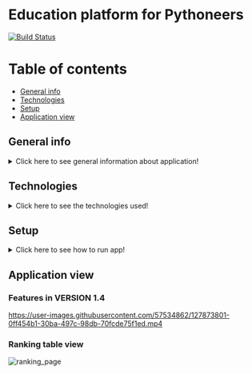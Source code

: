 
# Education platform for Pythoneers
[![Build Status](https://api.travis-ci.com/kacperstyslo/education-platform-for-pythoneers.svg?branch=master)](https://app.travis-ci.com/github/kacperstyslo/education-platform-for-pythoneers)

# Table of contents

* [General info](#general-info)
* [Technologies](#technologies)
* [Setup](#setup)
* [Application view](#application-view)

## General info

<details>
    <summary>Click here to see general information about application!</summary>
        <br>
        With this application, a Python programmer can test his skills by performing increasingly difficult tasks. This application has been developed in django framework.
</details>

## Technologies

<details>
    <summary>Click here to see the technologies used!</summary>
        <ul>
            <li>Python 3.8.5</li>
            <li>Django 3.2.5</li>
            <li>Postgres 2.9.1</li>
            <li>Pytest 6.2.4</li>
            <li>Selenium==3.141.0</li>
            <li>Docker 20.10.7</li>
            <li>Docker-compose 1.29.2</li>
        </ul>
</details>

## Setup

<details>
    <summary>Click here to see how to run app!</summary>

    To run app localy (after running this command app will be available on: https:\\127.0.0.1:8000):
    docker-compose up --build -d; docker-compose ps --filter "status=running"

    To run tests:
    docker exec -it web-app bash -c "python manage.py test"

</details>

## Application view

### Features in VERSION 1.4
https://user-images.githubusercontent.com/57534862/127873801-0ff454b1-30ba-497c-98db-70fcde75f1ed.mp4

### Ranking table view
![ranking_page](https://user-images.githubusercontent.com/57534862/127873815-9a0b868f-42a3-4c55-946d-3f0e6f50a70f.PNG)

